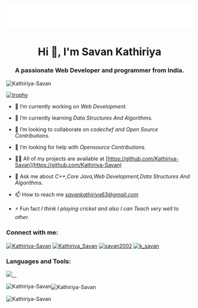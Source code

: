 <h1 align="center">
  <img src="https://raw.githubusercontent.com/Kathiriya-Savan/Kathiriya-Savan/master/name.svg" alt="Kathiriya-Savan" />
</h1>

<h1 align="center">Hi 👋, I'm Savan Kathiriya</h1>
<h3 align="center">A passionate Web Developer and programmer from India.</h3>

<p align="left"> <img src="https://komarev.com/ghpvc/?username=Kathiriya-Savan&label=Profile%20views&color=0e75b6&style=flat" alt="Kathiriya-Savan" /> </p>

[![trophy](https://github-profile-trophy.vercel.app/?username=Kathiriya-Savan&theme=radical&margin-w=20&margin-h=15&no-frame=true)](https://github.com/Kathiriya-Savan/github-profile-trophy)

- 🔭 I’m currently working on *Web Development.*

- 🌱 I’m currently learning *Data Structures And Algorithms.*

- 👯 I’m looking to collaborate on *codechef and Open Source Contributions.*

- 🤝 I’m looking for help with *Opensource Contributions.*

- 👨‍💻 All of my projects are available at [https://github.com/Kathiriya-Savan](https://github.com/Kathiriya-Savan)

- 💬 Ask me about *C++,Core Java,Web Development,Data Structures And Algorithms.*

- 📫 How to reach me *savankathiriya63@gmail.com*

- ⚡ Fun fact *I think I playing cricket and also I can Teach very well to other.*

<h3 align="left">Connect with me:</h3>
<p align="left">

<a href="https://www.linkedin.com/in/kathiriya-savan-16b609211/" target="blank"><img align="center" src="https://raw.githubusercontent.com/rahuldkjain/github-profile-readme-generator/master/src/images/icons/Social/linked-in-alt.svg" alt="Kathiriya-Savan" height="30" width="40" /></a>
<a href="https://www.instagram.com/k_savan2002/" target="blank"><img align="center" src="https://raw.githubusercontent.com/rahuldkjain/github-profile-readme-generator/master/src/images/icons/Social/instagram.svg" alt="Kathiriya_Savan" height="30" width="40" /></a>
<a href="https://www.codechef.com/users/savan2002" target="blank"><img align="center" src="https://raw.githubusercontent.com/rahuldkjain/github-profile-readme-generator/master/src/images/icons/Social/hackerrank.svg" alt="savan2002" height="30" width="40" /></a>
<a href="https://leetcode.com/k_savan/" target="blank"><img align="center" src="https://raw.githubusercontent.com/rahuldkjain/github-profile-readme-generator/master/src/images/icons/Social/leet-code.svg" alt="k_savan" height="30" width="40" /></a>
 </a>
</p>

<h3 align="left">Languages and Tools:</h3>
<p>
  <a href="https://skillicons.dev">
    <img src="https://skillicons.dev/icons?i=c,cpp,java,css,eclipse,firebase,flutter,git,github,html,instagram,js,jquery,linkedin,mysql,ps,postman,py,replit,sass,stackoverflow,twitter,vscode,visualstudio,&perline=12" />
  </a>
</p>

<p><img align="left" src="https://github-readme-stats-ten-navy.vercel.app/api/top-langs?username=Kathiriya-Savan&hide=html&theme=codeSTACKr&show_icons=true&locale=en&layout=compact&title_color=FFBF00" alt="Kathiriya-Savan" /></p>

<p><img align="center" src="https://github-readme-stats-ten-navy.vercel.app/api?username=Kathiriya-Savan&theme=ocean_dark&show_icons=true&ring_color=ff0000&title_color=FFBF00" alt="Kathiriya-Savan"/></p>

<p><img align="center" src="https://github-readme-streak-stats.herokuapp.com/?user=Kathiriya-Savan&theme=chartreuse-dark&currStreakNum=red&fire=red" alt="Kathiriya-Savan" /></p>
